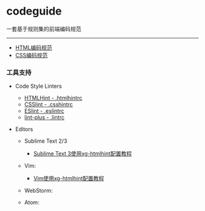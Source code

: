 # codeguide
一套基于规则集的前端编码规范

***

* [HTML编码规范](https://github.com/xgfe/codeguide/blob/master/html.md)
* [CSS编码规范](https://github.com/xgfe/codeguide/blob/master/css.md)


### 工具支持

* Code Style Linters
    - [HTMLHint - .htmlhintrc](https://github.com/xgfe/codeguide/blob/master/linters/.htmlhintrc)
    - [CSSlint - .csshintrc](https://github.com/xgfe/codeguide/blob/master/linters/.csshintrc)
    - [ESlint - .eslintrc](https://github.com/xgfe/codeguide/blob/master/linters/.eslintrc)
    - [lint-plus - .lintrc](https://github.com/xgfe/codeguide/blob/master/linters/.lintrc)

* Editors
    - Sublime Text 2/3
        - [Sublime Text 3使用xg-htmlhint配置教程]( http://xgfe.github.io/2015/10/20/chenwubai/xg-htmlhint-config-in-Sublime-Text-3/)
    - Vim:
        - [Vim使用xg-htmlhint配置教程](http://xgfe.github.io/2015/10/21/HeOH/xg-htmlhint-for-vim/)
    - WebStorm:

    - Atom:

